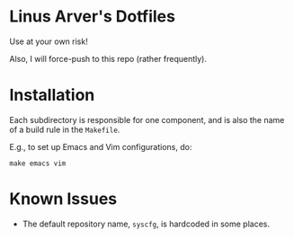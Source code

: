 # Linus Arver's Dotfiles

Use at your own risk!

Also, I will force-push to this repo (rather frequently).

# Installation

Each subdirectory is responsible for one component, and is also the name of a build rule in the `Makefile`.

E.g., to set up Emacs and Vim configurations, do:

```
make emacs vim
```

# Known Issues

- The default repository name, `syscfg`, is hardcoded in some places.
